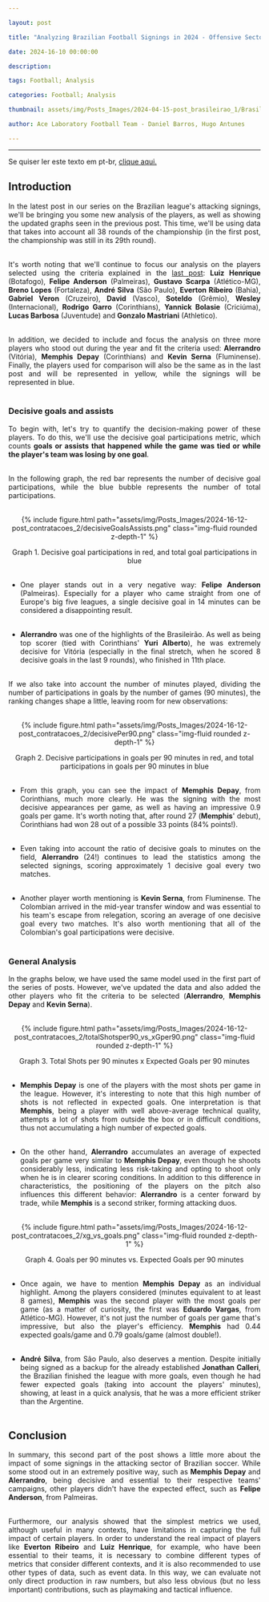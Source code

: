 ```yaml
---

layout: post

title: "Analyzing Brazilian Football Signings in 2024 - Offensive Sector: Part 2"

date: 2024-16-10 00:00:00

description:

tags: Football; Analysis

categories: Football; Analysis

thumbnail: assets/img/Posts_Images/2024-04-15-post_brasileirao_1/Brasileirao_Assai_2022.png

author: Ace Laboratory Football Team - Daniel Barros, Hugo Antunes

---
```


---

<p  align="justify">

Se quiser ler este texto em pt-br, <a  href = "https://ac3lab.github.io/blog/2000/post_contratacoes_2_pt/"> clique aqui.</a>

</p>

<h2> <b> Introduction </b></h2>
  
<div  style="text-align: justify">

In the latest post in our series on the Brazilian league's attacking signings, we'll be bringing you some new analysis of the players, as well as showing the updated graphs seen in the previous post. This time, we'll be using data that takes into account all 38 rounds of the championship (in the first post, the championship was still in its 29th round). <br/><br/>

It's worth noting that we'll continue to focus our analysis on the players selected using the criteria explained in the <a  href = "https://ac3lab.github.io/blog/2024/post_contratacoes_1_en/"> last post</a>: **Luiz Henrique** (Botafogo), **Felipe Anderson** (Palmeiras), **Gustavo Scarpa** (Atlético-MG), **Breno Lopes** (Fortaleza), **André Silva** (São Paulo), **Everton Ribeiro** (Bahia), **Gabriel Veron** (Cruzeiro), **David** (Vasco), **Soteldo** (Grêmio), **Wesley** (Internacional), **Rodrigo Garro** (Corinthians), **Yannick Bolasie** (Criciúma), **Lucas Barbosa** (Juventude) and **Gonzalo Mastriani** (Athletico). <br/><br/>

In addition, we decided to include and focus the analysis on three more players who stood out during the year and fit the criteria used: **Alerrandro** (Vitória), **Memphis Depay** (Corinthians) and **Kevin Serna** (Fluminense). Finally, the players used for comparison will also be the same as in the last post and will be represented in yellow, while the signings will be represented in blue. <br/><br/>

<h3> <b> Decisive goals and assists </b> </h3>

To begin with, let's try to quantify the decision-making power of these players. To do this, we'll use the decisive goal participations metric, which counts **goals or assists that happened while the game was tied or while the player's team was losing by one goal**. <br/><br/>

In the following graph, the red bar represents the number of decisive goal participations, while the blue bubble represents the number of total participations. <br/><br/>

<div  style="width: 100%; margin: 0 auto; text-align: center;">

{% include figure.html path="assets/img/Posts_Images/2024-16-12-post_contratacoes_2/decisiveGoalsAssists.png" class="img-fluid rounded z-depth-1" %}

</div>

<center>Graph 1. Decisive goal participations in red, and total goal participations in blue <br/><br/></center>

- One player stands out in a very negative way: **Felipe Anderson** (Palmeiras). Especially for a player who came straight from one of Europe's big five leagues, a single decisive goal in 14 minutes can be considered a disappointing result. <br/><br/>

- **Alerrandro** was one of the highlights of the Brasileirão. As well as being top scorer (tied with Corinthians' **Yuri Alberto**), he was extremely decisive for Vitória (especially in the final stretch, when he scored 8 decisive goals in the last 9 rounds), who finished in 11th place. <br/><br/>

If we also take into account the number of minutes played, dividing the number of participations in goals by the number of games (90 minutes), the ranking changes shape a little, leaving room for new observations: <br/><br/>

<div  style="width: 100%; margin: 0 auto; text-align: center;">

{% include figure.html path="assets/img/Posts_Images/2024-16-12-post_contratacoes_2/decisivePer90.png" class="img-fluid rounded z-depth-1" %}

</div>

<center> Graph 2. Decisive participations in goals per 90 minutes in red, and total participations in goals per 90 minutes in blue <br/><br/></center>

- From this graph, you can see the impact of **Memphis Depay**, from Corinthians, much more clearly. He was the signing with the most decisive appearances per game, as well as having an impressive 0.9 goals per game. It's worth noting that, after round 27 (**Memphis**' debut), Corinthians had won 28 out of a possible 33 points (84% points!). <br/><br/>


- Even taking into account the ratio of decisive goals to minutes on the field, **Alerrandro** (24!) continues to lead the statistics among the selected signings, scoring approximately 1 decisive goal every two matches. <br/><br/>

- Another player worth mentioning is **Kevin Serna**, from Fluminense. The Colombian arrived in the mid-year transfer window and was essential to his team's escape from relegation, scoring an average of one decisive goal every two matches. It's also worth mentioning that all of the Colombian's goal participations were decisive. <br/><br/>

<h3> <b> General Analysis </b> </h3>

In the graphs below, we have used the same model used in the first part of the series of posts. However, we've updated the data and also added the other players who fit the criteria to be selected (**Alerrandro**, **Memphis Depay** and **Kevin Serna**). <br/><br/>

<div  style="width: 100%; margin: 0 auto; text-align: center;">

{% include figure.html path="assets/img/Posts_Images/2024-16-12-post_contratacoes_2/totalShotsper90_vs_xGper90.png" class="img-fluid rounded z-depth-1" %}

</div>

<center> Graph 3. Total Shots per 90 minutes x Expected Goals per 90 minutes <br/><br/></center>

- **Memphis Depay** is one of the players with the most shots per game in the league. However, it's interesting to note that this high number of shots is not reflected in expected goals. One interpretation is that **Memphis**, being a player with well above-average technical quality, attempts a lot of shots from outside the box or in difficult conditions, thus not accumulating a high number of expected goals. <br/><br/>

- On the other hand, **Alerrandro** accumulates an average of expected goals per game very similar to **Memphis Depay**, even though he shoots considerably less, indicating less risk-taking and opting to shoot only when he is in clearer scoring conditions. In addition to this difference in characteristics, the positioning of the players on the pitch also influences this different behavior: **Alerrandro** is a center forward by trade, while **Memphis** is a second striker, forming attacking duos. <br/><br/>

<div  style="width: 100%; margin: 0 auto; text-align: center;">

{% include figure.html path="assets/img/Posts_Images/2024-16-12-post_contratacoes_2/xg_vs_goals.png" class="img-fluid rounded z-depth-1" %}

</div>

<center> Graph 4. Goals per 90 minutes vs. Expected Goals per 90 minutes <br/><br/></center>

- Once again, we have to mention **Memphis Depay** as an individual highlight. Among the players considered (minutes equivalent to at least 8 games), **Memphis** was the second player with the most goals per game (as a matter of curiosity, the first was **Eduardo Vargas**, from Atlético-MG). However, it's not just the number of goals per game that's impressive, but also the player's efficiency. **Memphis** had 0.44 expected goals/game and 0.79 goals/game (almost double!). <br/><br/>

- **André Silva**, from São Paulo, also deserves a mention. Despite initially being signed as a backup for the already established **Jonathan Calleri**, the Brazilian finished the league with more goals, even though he had fewer expected goals (taking into account the players' minutes), showing, at least in a quick analysis, that he was a more efficient striker than the Argentine. <br/><br/>



<h2> <b> Conclusion </b></h2>

In summary, this second part of the post shows a little more about the impact of some signings in the attacking sector of Brazilian soccer. While some stood out in an extremely positive way, such as **Memphis Depay** and **Alerrandro**, being decisive and essential to their respective teams' campaigns, other players didn't have the expected effect, such as **Felipe Anderson**, from Palmeiras. <br/><br/>

Furthermore, our analysis showed that the simplest metrics we used, although useful in many contexts, have limitations in capturing the full impact of certain players. In order to understand the real impact of players like **Everton Ribeiro** and **Luiz Henrique**, for example, who have been essential to their teams, it is necessary to combine different types of metrics that consider different contexts, and it is also recommended to use other types of data, such as event data. In this way, we can evaluate not only direct production in raw numbers, but also less obvious (but no less important) contributions, such as playmaking and tactical influence. <br/><br/>



<div>

